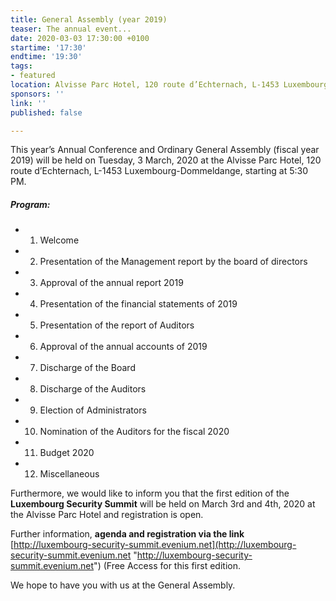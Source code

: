 ```yaml
---
title: General Assembly (year 2019)
teaser: The annual event...
date: 2020-03-03 17:30:00 +0100
startime: '17:30'
endtime: '19:30'
tags:
- featured
location: Alvisse Parc Hotel, 120 route d’Echternach, L-1453 Luxembourg-Dommeldange
sponsors: ''
link: ''
published: false

---
```

This year’s Annual Conference and Ordinary General Assembly (fiscal year 2019) will be held on Tuesday, 3 March, 2020 at the Alvisse Parc Hotel, 120 route d’Echternach, L-1453 Luxembourg-Dommeldange, starting at 5:30 PM.

##### Program:

* 1.	Welcome  
* 2.	Presentation of the Management report by the board of directors 
* 3.	Approval of the annual report 2019 
* 4.	Presentation of the financial statements of 2019
* 5.	Presentation of the report of Auditors 
* 6.	Approval of the annual accounts of 2019 
* 7.	Discharge of the Board 
* 8.	Discharge of the Auditors 
* 9.	Election of Administrators 
* 10.	Nomination of the Auditors for the fiscal 2020 
* 11.	Budget 2020 
* 12.	Miscellaneous  

Furthermore, we would like to inform you that the first edition of the **Luxembourg Security Summit** will be held on March 3rd and 4th, 2020 at the Alvisse Parc Hotel and registration is open. 

Further information, **agenda and registration via the link** [http://luxembourg-security-summit.evenium.net](http://luxembourg-security-summit.evenium.net "http://luxembourg-security-summit.evenium.net") (Free Access for this first edition.

We hope to have you with us at the General Assembly.